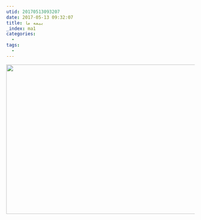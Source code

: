 ```yaml
---
utid: 20170513093207
date: 2017-05-13 09:32:07
title: بیمه ما
_index: ma1
categories:
  -
tags:
  -
---
```

<a href="https://rahavard365.com/analysis/395041"><img src="https://rahavard365.com/analysis/395041/image" width="600" height="400"></a>